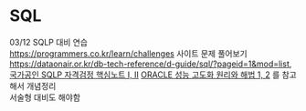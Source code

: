 # SQL
03/12 SQLP 대비 연습   
https://programmers.co.kr/learn/challenges 사이트 문제 풀어보기  
https://dataonair.or.kr/db-tech-reference/d-guide/sql/?pageid=1&mod=list,  
[국가공인 SQLP 자격검정 핵심노트 I, II](http://www.kyobobook.co.kr/product/detailViewKor.laf?ejkGb=KOR&mallGb=KOR&barcode=9791191941005&orderClick=LEa&Kc=) 
[ORACLE 성능 고도화 원리와 해법 1, 2](http://www.kyobobook.co.kr/product/detailViewKor.laf?mallGb=KOR&ejkGb=KOR&barcode=9791196395742) 를 참고해서 개념정리  
서술형 대비도 해야함
